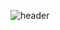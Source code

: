 ![header](https://capsule-render.vercel.app/api?&text=Hello%World!&type=wave&color=auto&height=300&section=header&text=capsule%20render&fontSize=90)


<!--
**imjaehy0b/imjaehy0b** is a ✨ _special_ ✨ repository because its `README.md` (this file) appears on your GitHub profile.

Here are some ideas to get you started:

- 🔭 I’m currently working on ...
- 🌱 I’m currently learning ...
- 👯 I’m looking to collaborate on ...
- 🤔 I’m looking for help with ...
- 💬 Ask me about ...
- 📫 How to reach me: ...
- 😄 Pronouns: ...
- ⚡ Fun fact: ...
-->
